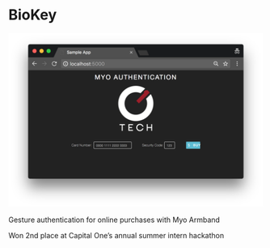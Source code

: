 # BioKey

![](https://raw.githubusercontent.com/kas/biokey/master/biokey.png)

Gesture authentication for online purchases with Myo Armband

Won 2nd place at Capital One’s annual summer intern hackathon
